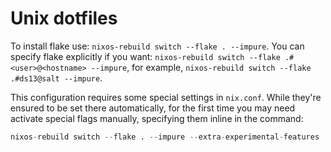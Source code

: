 # Unix dotfiles
To install flake use: `nixos-rebuild switch --flake . --impure`.
You can specify flake explicitly if you want: `nixos-rebuild switch --flake .#<user>@<hostname> --impure`,
for example, `nixos-rebuild switch --flake .#ds13@salt --impure`.

This configuration requires some special settings in `nix.conf`. While they're
ensured to be set there automatically, for the first time you may need activate 
special flags manually, specifying them inline in the command:
```nix
nixos-rebuild switch --flake . --impure --extra-experimental-features 'nix-command flakes'
```
